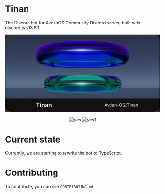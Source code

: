 # Tinan

The Discord bot for AvdanOS Community Discord server, built with discord.js v13.8.1.

<div align="center">

![Banner](https://raw.githubusercontent.com/Avdan-OS/.github/main/banner/Tinan.png)

![yes](https://img.shields.io/badge/Node-%3E%3D16.9-informational)
![yes1](https://img.shields.io/badge/Notice-NO%20COMMIT%2C%20PR%20ONLY-critical)

</div>

# Current state

Currently, we are starting to rewrite the bot to TypeScript.

# Contributing

To contribute, you can see `CONTRIBUTING.md`.
